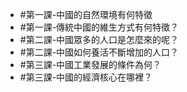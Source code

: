 - #第一課-中國的自然環境有何特徵
- #第一課-傳統中國的維生方式有何特徵？
- #第二課-中國眾多的人口是怎麼來的呢？
- #第二課-中國如何養活不斷增加的人口？
- #第三課-中國工業發展的條件為何？
- #第三課-中國的經濟核心在哪裡？
